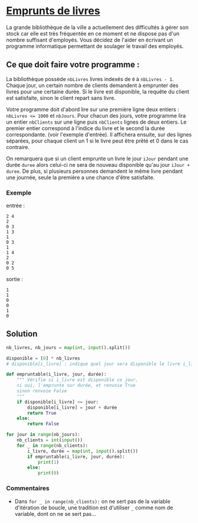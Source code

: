# [Emprunts de livres](http://www.france-ioi.org/algo/task.php?idChapter=656&idTask=2273)

La grande bibliothèque de la ville a actuellement des difficultés à gérer son stock car elle est très fréquentée en ce moment et ne dispose pas d'un nombre suffisant d'employés. Vous décidez de l'aider en écrivant un programme informatique permettant de soulager le travail des employés.

## Ce que doit faire votre programme :

La bibliothèque possède `nbLivres` livres indexés de `0` à `nbLivres - 1`. Chaque jour, un certain nombre de clients demandent à emprunter des livres pour une certaine durée. Si le livre est disponible, la requête du client est satisfaite, sinon le client repart sans livre.

Votre programme doit d'abord lire sur une première ligne deux entiers : `nbLivres <= 1000` et `nbJours`. Pour chacun des jours, votre programme lira un entier `nbClients` sur une ligne puis `nbClients` lignes de deux entiers. Le premier entier correspond à l'indice du livre et le second la durée correspondante. (voir l'exemple d'entrée). Il affichera ensuite, sur des lignes séparées, pour chaque client un 1 si le livre peut être prêté et 0 dans le cas contraire.

On remarquera que si un client emprunte un livre le jour `iJour` pendant une durée `duree` alors celui-ci ne sera de nouveau disponible qu'au jour `iJour + duree`. De plus, si plusieurs personnes demandent le même livre pendant une journée, seule la première a une chance d'être satisfaite.

### Exemple

entrée :

    2 4
    2
    0 3
    1 3
    1
    0 3
    1
    1 4
    2 
    0 2
    0 5

sortie :

    1
    1
    0
    0
    1
    0

## Solution

```python
nb_livres, nb_jours = map(int, input().split())

disponible = [0] * nb_livres
# disponible[i_livre] : indique quel jour sera disponible le livre i_livre

def empruntable(i_livre, jour, durée):
    """ Vérifie si i_livre est disponible ce jour,
    si oui, l'emprunte sur durée, et renvoie True
    sinon renvoie False
    """
    if disponible[i_livre] <= jour:
        disponible[i_livre] = jour + durée
        return True
    else:
        return False

for jour in range(nb_jours):
    nb_clients = int(input())
    for _ in range(nb_clients):
        i_livre, durée = map(int, input().split())
        if empruntable(i_livre, jour, durée):
            print(1)
        else:
            print(0)
```

### Commentaires

* Dans `for _ in range(nb_clients):` on ne sert pas de la variable d'itération de boucle, une tradition est d'utiliser `_` comme nom de variable, dont on ne se sert pas...